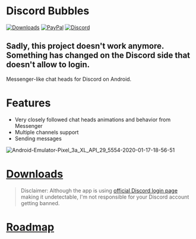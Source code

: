 # Discord Bubbles
[![Downloads](https://img.shields.io/github/downloads/sentialx/discord-chat-heads-android/total.svg?style=flat-square)](https://github.com/sentialx/discord-chat-heads-android/releases)
[![PayPal](https://img.shields.io/badge/PayPal-Donate-brightgreen?style=flat-square)](https://www.paypal.com/cgi-bin/webscr?cmd=_s-xclick&hosted_button_id=VCPPFUAL4R6M6&source=url)
[![Discord](https://discordapp.com/api/guilds/307605794680209409/widget.png?style=shield)](https://discord.gg/P7Vn4VX)

## Sadly, this project doesn't work anymore. Something has changed on the Discord side that doesn't allow to login.

Messenger-like chat heads for Discord on Android.

# Features
- Very closely followed chat heads animations and behavior from Messenger
- Multiple channels support
- Sending messages

![Android-Emulator-Pixel_3a_XL_API_29_5554-2020-01-17-18-56-51](https://user-images.githubusercontent.com/11065386/72634751-7e2e6b80-395b-11ea-9033-a834f1dc61a3.gif)

# [Downloads](https://github.com/sentialx/discord-chat-heads-android/releases)
> Disclaimer: Although the app is using [official Discord login page](https://discordapp.com/login) making it undetectable, I'm not responsible for your Discord account getting banned.

# [Roadmap](https://github.com/sentialx/discord-chat-heads-android/projects/1)
